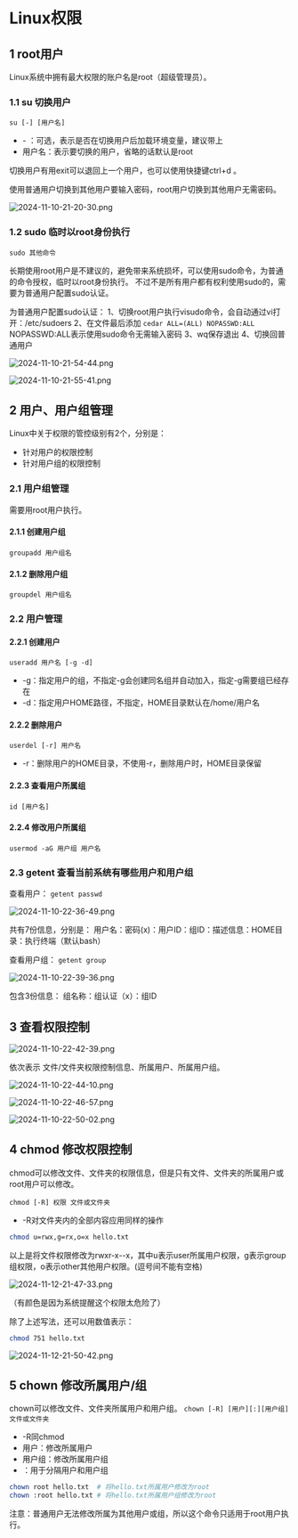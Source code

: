 # Linux权限
## 1 root用户
Linux系统中拥有最大权限的账户名是root（超级管理员）。

### 1.1 su 切换用户
`su [-] [用户名]`

- \- ：可选，表示是否在切换用户后加载环境变量，建议带上
- 用户名：表示要切换的用户，省略的话默认是root

切换用户有用exit可以退回上一个用户，也可以使用快捷键ctrl+d 。

使用普通用户切换到其他用户要输入密码，root用户切换到其他用户无需密码。

![2024-11-10-21-20-30.png](./images/2024-11-10-21-20-30.png)

### 1.2 sudo 临时以root身份执行
`sudo 其他命令`

长期使用root用户是不建议的，避免带来系统损坏，可以使用sudo命令，为普通的命令授权，临时以root身份执行。
不过不是所有用户都有权利使用sudo的，需要为普通用户配置sudo认证。

为普通用户配置sudo认证：
1、切换root用户执行visudo命令，会自动通过vi打开：/etc/sudoers
2、在文件最后添加 `cedar ALL=(ALL) NOPASSWD:ALL`  NOPASSWD:ALL表示使用sudo命令无需输入密码
3、wq保存退出
4、切换回普通用户

![2024-11-10-21-54-44.png](./images/2024-11-10-21-54-44.png)

![2024-11-10-21-55-41.png](./images/2024-11-10-21-55-41.png)

## 2 用户、用户组管理
Linux中关于权限的管控级别有2个，分别是：
- 针对用户的权限控制
- 针对用户组的权限控制

### 2.1 用户组管理
需要用root用户执行。

#### 2.1.1 创建用户组
`groupadd 用户组名`

#### 2.1.2 删除用户组
`groupdel 用户组名`

### 2.2 用户管理
#### 2.2.1 创建用户
`useradd 用户名 [-g -d]`
- -g：指定用户的组，不指定-g会创建同名组并自动加入，指定-g需要组已经存在
- -d：指定用户HOME路径，不指定，HOME目录默认在/home/用户名

#### 2.2.2 删除用户
`userdel [-r] 用户名`
- -r：删除用户的HOME目录，不使用-r，删除用户时，HOME目录保留

#### 2.2.3 查看用户所属组
`id [用户名]`

#### 2.2.4 修改用户所属组
`usermod -aG 用户组 用户名`

### 2.3 getent 查看当前系统有哪些用户和用户组

查看用户：
`getent passwd`

![2024-11-10-22-36-49.png](./images/2024-11-10-22-36-49.png)

共有7份信息，分别是：
用户名：密码(x)：用户ID：组ID：描述信息：HOME目录：执行终端（默认bash）

查看用户组：
`getent group`

![2024-11-10-22-39-36.png](./images/2024-11-10-22-39-36.png)

包含3份信息：
组名称：组认证（x）：组ID


## 3 查看权限控制
![2024-11-10-22-42-39.png](./images/2024-11-10-22-42-39.png)

依次表示 文件/文件夹权限控制信息、所属用户、所属用户组。

![2024-11-10-22-44-10.png](./images/2024-11-10-22-44-10.png)

![2024-11-10-22-46-57.png](./images/2024-11-10-22-46-57.png)

![2024-11-10-22-50-02.png](./images/2024-11-10-22-50-02.png)

## 4 chmod 修改权限控制
chmod可以修改文件、文件夹的权限信息，但是只有文件、文件夹的所属用户或root用户可以修改。

`chmod [-R] 权限 文件或文件夹`
- -R对文件夹内的全部内容应用同样的操作

```sh
chmod u=rwx,g=rx,o=x hello.txt
```
以上是将文件权限修改为rwxr-x--x，其中u表示user所属用户权限，g表示group组权限，o表示other其他用户权限。(逗号间不能有空格)

![2024-11-12-21-47-33.png](./images/2024-11-12-21-47-33.png)

（有颜色是因为系统提醒这个权限太危险了）

除了上述写法，还可以用数值表示：
```sh
chmod 751 hello.txt
```
![2024-11-12-21-50-42.png](./images/2024-11-12-21-50-42.png)

## 5 chown 修改所属用户/组
chown可以修改文件、文件夹所属用户和用户组。
`chown [-R] [用户][:][用户组] 文件或文件夹`
- -R同chmod
- 用户：修改所属用户
- 用户组：修改所属用户组
- ：用于分隔用户和用户组

```sh
chown root hello.txt  # 将hello.txt所属用户修改为root
chown :root hello.txt # 将hello.txt所属用户组修改为root
```

注意：普通用户无法修改所属为其他用户或组，所以这个命令只适用于root用户执行。


